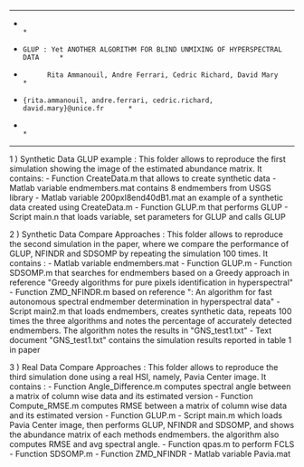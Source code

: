 *********************************************************************************
*                                                                               *
*     GLUP : Yet ANOTHER ALGORITHM FOR BLIND UNMIXING OF HYPERSPECTRAL DATA     *
*           Rita Ammanouil, Andre Ferrari, Cedric Richard, David Mary           *
*     {rita.ammanouil, andre.ferrari, cedric.richard, david.mary}@unice.fr      *
*                                                                               *
*********************************************************************************


1 ) Synthetic Data GLUP example : This folder allows to reproduce the first simulation showing 
    the image of the estimated abundance matrix. It contains: 
    - Function CreateData.m that allows to create synthetic data
    - Matlab variable endmembers.mat contains 8 endmembers from USGS library
    - Matlab variable 200pxl8end40dB1.mat an example of a synthetic data created using CreateData.m
    - Function GLUP.m that performs GLUP
    - Script main.n that loads variable, set parameters for GLUP and calls GLUP


2 ) Synthetic Data Compare Approaches : This folder allows to reproduce the second simulation in the paper,
    where we compare the performance of GLUP, NFINDR and SDSOMP by repeating the simulation 100 times. It contains :
    - Matlab variable endmembers.mat
    - Function GLUP.m
    - Function SDSOMP.m that searches for endmembers based on a Greedy approach in reference "Greedy algorithms 
      for pure pixels identification in hyperspectral"
    - Function ZMD_NFINDR.m based on reference ": An algorithm for fast autonomous spectral endmember determination 
      in hyperspectral data"
    - Script main2.m that loads endmembers, creates synthetic data, repeats 100 times the three algorithms and notes
      the percentage of accurately detected endmembers. The algorithm notes the results in "GNS_test1.txt"
    - Text document "GNS_test1.txt" contains the simulation results reported in table 1 in paper


3 ) Real Data Compare Approaches : This folder allows to reproduce the third simulation done using a real HSI, namely, 
    Pavia Center image. It contains :
    - Function Angle_Difference.m computes spectral angle between a matrix of column wise data and its estimated version
    - Function Compute_RMSE.m computes RMSE between a matrix of column wise data and its estimated version
    - Function GLUP.m
    - Script main.m which loads Pavia Center image, then performs GLUP, NFINDR and SDSOMP, and shows the abundance
      matrix of each methods endmembers. the algorithm also computes RMSE and avg spectral angle.
    - Function qpas.m to perform FCLS
    - Function SDSOMP.m
    - Function ZMD_NFINDR
    - Matlab variable Pavia.mat
